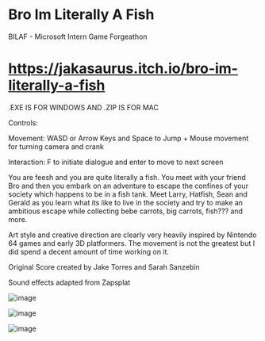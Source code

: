 # Bro Im Literally A Fish
 BILAF - Microsoft Intern Game Forgeathon
 
# https://jakasaurus.itch.io/bro-im-literally-a-fish

.EXE IS FOR WINDOWS  AND .ZIP IS FOR MAC

Controls:

Movement: WASD or Arrow Keys and Space to Jump + Mouse movement for turning camera and crank

Interaction: F to initiate dialogue and enter to move to next screen



You are feesh and you are quite literally a fish. You meet with your friend Bro and then you embark on an adventure to escape the confines of your society which happens to be in a fish tank. Meet Larry, Hatfish, Sean and Gerald  as you learn what its like to live in the society and try to make an ambitious escape while collecting bebe carrots, big carrots, fish??? and more.

Art style and creative direction are clearly very heavily inspired by Nintendo 64 games and early 3D platformers. The movement is not the greatest but I did spend a decent amount of time working on it.

Original Score created by Jake Torres and Sarah Sanzebin

Sound effects adapted from Zapsplat

![image](https://github.com/JakasaurusRex/Bro-Im-Literally-a-Fish/assets/48461874/3a588df8-dcd2-49b0-bf3c-f82eb76e6a36)

![image](https://github.com/JakasaurusRex/Bro-Im-Literally-a-Fish/assets/48461874/a8dd12fc-9243-4d6c-9097-9e8e4561b83f)

![image](https://github.com/JakasaurusRex/Bro-Im-Literally-a-Fish/assets/48461874/4f28177f-3d3d-4d60-8de0-fa97714b78eb)


